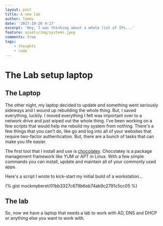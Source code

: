 ```yaml
---
layout: post
title: A new lab
author: Tommy
date: '2017-10-28 4:17'
excerpt: 'Hey, I was thinking about a whole list of IPs...'
feature: assets/img/systems.jpeg
comments: true
tags:
    - thoughts
    - code
---
```

# The Lab setup laptop
## The Laptop

The other night, my laptop decided to update and something went seriously sideways and I wound up rebuilding the whole thing. But, I saved everything, luckily. I moved everything I felt was important over to a network drive and just wiped out the whole thing. I've been working on a few scripts that would help me rebuild my system from nothing. There's a few things that you can't do, like go and log into all of your websites that require two-factor authentication. But, there are a bunch of tasks that can make you life easier.

The first tool that I install and use is [chocolatey](https://chocolatey.org/)\. Chocolatey is a package management framework like YUM or APT in Linux. With a few simple commands you can install, update and maintain all of your commonly used apps.

Here's a script I wrote to kick-start my initial build of a workstation...

{% gist mockmyberet/01bb3327c679b6eb74ab9c2791c5cc05 %}

## The lab

So, now we have a laptop that needs a lab to work with AD, DNS and DHCP or anything else you want to work with.
